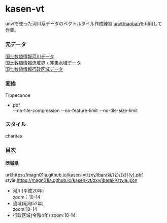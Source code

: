 # kasen-vt
unvtを使った河川系データのベクトルタイル作成練習 
[unvt/nanban](https://github.com/unvt/nanban)を利用して作業。  
 
### 元データ  
[国土数値情報河川データ](https://nlftp.mlit.go.jp/ksj/gml/datalist/KsjTmplt-W05.html)  
[国土数値情報流域界・非集水域データ](https://nlftp.mlit.go.jp/ksj/gmlold/datalist/gmlold_KsjTmplt-W12.html)  
[国土数値情報行政区域データ](https://nlftp.mlit.go.jp/ksj/gml/datalist/KsjTmplt-N03-v3_1.html)

### 変換  
Tippecanoe  
- pbf  
--no-tile-compression --no-feature-limit --no-tile-size-limit  

### スタイル
charites

### 目次  
#### 茨城県
url:https://magn01ia.github.io/kasen-vt/zxy/ibaraki/{z}/{x}/{y}.pbf  
style:https://magn01ia.github.io/kasen-vt/zxy/ibaraki/style.json
- 河川(平成20年)  
zoom：10-14  
- 流域(昭和52年)  
zoom:10-14
- 行政区域(令和4年)
zoom:10-14




